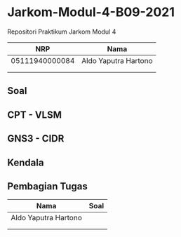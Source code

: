 # Jarkom-Modul-4-B09-2021

Repositori Praktikum Jarkom Modul 4

|NRP           |Nama                   |
|:------------:|:---------------------:|
|05111940000084|Aldo Yaputra Hartono   |
|||
|||

## Soal


## CPT - VLSM


## GNS3 - CIDR


## Kendala


## Pembagian Tugas
|Nama                   |Soal   |
|:---------------------:|:-----:|
|Aldo Yaputra Hartono   ||
|||
|||
